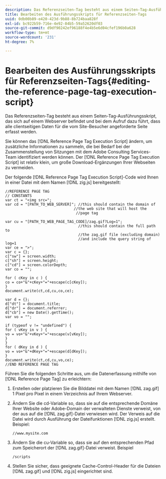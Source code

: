 ```yaml
---
description: Das Referenzseiten-Tag besteht aus einem Seiten-Tag-Ausführungsskript, das sich auf einem Webserver befindet und bei dem Aufruf dazu führt, dass alle clientseitigen Daten für die vom Site-Besucher angeforderte Seite erfasst werden.
title: Bearbeiten des Ausführungsskripts für Referenzseiten-Tags
uuid: 0db00b89-e420-423d-9b88-8b724baa828f
exl-id: bc922b59-716e-4e92-84b5-59a52620df03
source-git-commit: d9df90242ef96188f4e4b5e6d04cfef196b0a628
workflow-type: tm+mt
source-wordcount: '231'
ht-degree: 7%

---
```


# Bearbeiten des Ausführungsskripts für Referenzseiten-Tags{#editing-the-reference-page-tag-execution-script}

Das Referenzseiten-Tag besteht aus einem Seiten-Tag-Ausführungsskript, das sich auf einem Webserver befindet und bei dem Aufruf dazu führt, dass alle clientseitigen Daten für die vom Site-Besucher angeforderte Seite erfasst werden.

Sie können das [!DNL Reference Page Tag Execution Script] ändern, um zusätzliche Informationen zu sammeln, die bei Bedarf bei der Zusammenstellung von Sitzungen mit dem Adobe Consulting Services-Team identifiziert werden können. Der [!DNL Reference Page Tag Execution Script] ist relativ klein, um große Download-Ergänzungen Ihrer Webseiten zu vermeiden.

Der folgende [!DNL Reference Page Tag Execution Script]-Code wird Ihnen in einer Datei mit dem Namen [!DNL zig.js] bereitgestellt:

```
//REFERENCE PAGE TAG 
// CONSTANTS 
var ct = "<img src="; 
var cd = "[PATH_TO_WEB_SERVER]"; //this should contain the domain of 
                               //the web site that will host the 
                                //page tag 
 
var cu = "[PATH_TO_WEB_PAGE_TAG_CODE]/zag.gif?Log=1";  
                                 //this should contain the full path to 
                                 //the zag.gif file (excluding domain) 
                                 //and include the query string of log=1 
var ce = ">"; 
var c = {}; 
c["sw"] = screen.width; 
c["sh"] = screen.height; 
c["cd"] = screen.colorDepth; 
var co = ""; 
 
for ( cKey in c ) { 
co = co+"&"+cKey+"="+escape(c[cKey]); 
} 
document.write(ct,cd,cu,co,ce); 
 
var d = {}; 
d["dt"] = document.title; 
d["dr"] = document.referrer; 
d["cb"] = new Date().getTime(); 
var vo = ""; 
 
if (typeof v != "undefined") { 
for ( vKey in v ) { 
vo = vo+"&"+vKey+"="+escape(v[vKey]); 
} 
} 
for ( dKey in d ) { 
vo = vo+"&"+dKey+"="+escape(d[dKey]); 
} 
document.write(ct,cd,cu,vo,ce); 
//END REFERENCE PAGE TAG 
```

Führen Sie die folgenden Schritte aus, um die Datenerfassung mithilfe von [!DNL Reference Page Tag] zu erleichtern:

1. Erstellen oder platzieren Sie die Bilddatei mit dem Namen [!DNL zag.gif] 1 Pixel pro Pixel in einem Verzeichnis auf Ihrem Webserver.
1. Ändern Sie die cd-Variable so, dass sie auf die entsprechende Domäne Ihrer Website oder Adobe-Domain der verwalteten Dienste verweist, von der aus auf die [!DNL zag.gif]-Datei verwiesen wird. Der Verweis auf die Datei wird durch Ausführung der Dateifunktionen [!DNL zig.js] erstellt. Beispiel:

   ```
   //www.mysite.com
   ```

1. Ändern Sie die cu-Variable so, dass sie auf den entsprechenden Pfad zum Speicherort der [!DNL zag.gif]-Datei verweist. Beispiel

   ```
   /scripts
   ```

1. Stellen Sie sicher, dass geeignete Cache-Control-Header für die Dateien [!DNL zag.gif] und [!DNL zig.js] eingerichtet sind.
